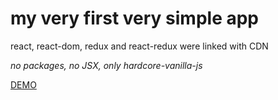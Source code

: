 # my very first very simple app

react, react-dom, redux and react-redux were linked with CDN

*no packages, no JSX, only hardcore-vanilla-js*

[DEMO](htttp://seryozhin.lh1.in/Counter)
